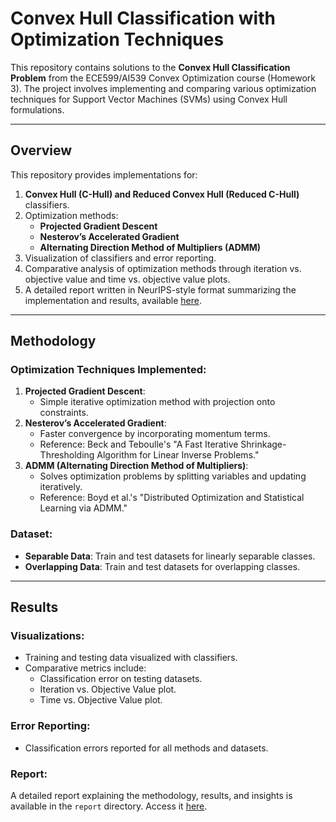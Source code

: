 # Convex Hull Classification with Optimization Techniques

This repository contains solutions to the **Convex Hull Classification Problem** from the ECE599/AI539 Convex Optimization course (Homework 3). The project involves implementing and comparing various optimization techniques for Support Vector Machines (SVMs) using Convex Hull formulations.

---

## Overview

This repository provides implementations for:
1. **Convex Hull (C-Hull) and Reduced Convex Hull (Reduced C-Hull)** classifiers.
2. Optimization methods:
   - **Projected Gradient Descent**
   - **Nesterov’s Accelerated Gradient**
   - **Alternating Direction Method of Multipliers (ADMM)**
3. Visualization of classifiers and error reporting.
4. Comparative analysis of optimization methods through iteration vs. objective value and time vs. objective value plots.
5. A detailed report written in NeurIPS-style format summarizing the implementation and results, available [here](./report/report.pdf).

---

## Methodology

### Optimization Techniques Implemented:
1. **Projected Gradient Descent**:
   - Simple iterative optimization method with projection onto constraints.
2. **Nesterov’s Accelerated Gradient**:
   - Faster convergence by incorporating momentum terms.
   - Reference: Beck and Teboulle's "A Fast Iterative Shrinkage-Thresholding Algorithm for Linear Inverse Problems."
3. **ADMM (Alternating Direction Method of Multipliers)**:
   - Solves optimization problems by splitting variables and updating iteratively.
   - Reference: Boyd et al.'s "Distributed Optimization and Statistical Learning via ADMM."

### Dataset:
- **Separable Data**: Train and test datasets for linearly separable classes.
- **Overlapping Data**: Train and test datasets for overlapping classes.

---

## Results

### Visualizations:
- Training and testing data visualized with classifiers.
- Comparative metrics include:
  - Classification error on testing datasets.
  - Iteration vs. Objective Value plot.
  - Time vs. Objective Value plot.

### Error Reporting:
- Classification errors reported for all methods and datasets.

### Report:
A detailed report explaining the methodology, results, and insights is available in the `report` directory. Access it [here](./report/report3_Woonki_Kim.pdf).
